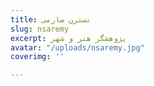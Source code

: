 ```yaml
---
title: نسترن صارمی
slug: nsaremy
excerpt: پژوهشگر هنر و شهر
avatar: "/uploads/nsaremy.jpg"
coverimg: ''

---
```

